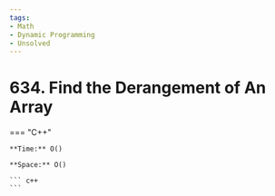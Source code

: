 ```yaml
---
tags:
- Math
- Dynamic Programming
- Unsolved
---
```



# 634. Find the Derangement of An Array

=== "C++"

    **Time:** O()

    **Space:** O()

    ``` c++
    ```